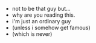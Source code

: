 - not to be that guy but...
- why are you reading this.
- i'm just an ordinary guy
- (unless i somehow get famous)
- (which is never)
